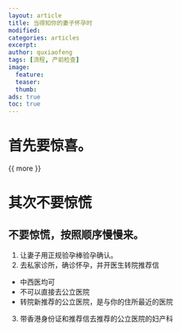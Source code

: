 ```yaml
---
layout: article
title: 当得知你的妻子怀孕时
modified:
categories: articles
excerpt:
author: quxiaofeng
tags: [流程, 产前检查]
image:
  feature:
  teaser:
  thumb:
ads: true
toc: true
---
```


# 首先要惊喜。

{{ more }}


# 其次不要惊慌

## **不要惊慌，按照顺序慢慢来。**

1. 让妻子用正规验孕棒验孕确认。
2. 去私家诊所，确诊怀孕，并开医生转院推荐信
  + 中西医均可
  + 不可以直接去公立医院
  + 转院新推荐的公立医院，是与你的住所最近的医院
3. 带香港身份证和推荐信去推荐的公立医院的妇产科

